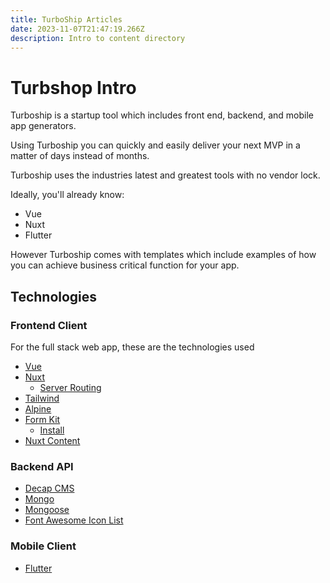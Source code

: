 ```yaml
---
title: TurboShip Articles
date: 2023-11-07T21:47:19.266Z
description: Intro to content directory
---
```


# Turbshop Intro

Turboship is a startup tool which includes front end, backend, and mobile app generators.

Using Turboship you can quickly and easily deliver your next MVP in a matter of days instead of months.

Turboship uses the industries latest and greatest tools with no vendor lock.

Ideally, you'll already know:

- Vue
- Nuxt
- Flutter

However Turboship comes with templates which include examples of how you can achieve business critical
function for your app.

## Technologies

### Frontend Client
For the full stack web app, these are the technologies used

  - [Vue](https://vuejs.org/guide/introduction.html)
  - [Nuxt](https://nuxt.com/docs/getting-started/introduction)
    - [Server Routing](https://nuxt.com/docs/guide/directory-structure/server)
  - [Tailwind](https://tailwindcss.com/docs/installation)
  - [Alpine](https://alpinejs.dev/essentials/state)
  - [Form Kit](https://formkit.com/inputs/submit#provided-submit-button)
    - [Install](https://formkit.com/getting-started/installation)
  - [Nuxt Content](https://content.nuxt.com/get-started/installation)

### Backend API

  - [Decap CMS](https://decapcms.org/docs/intro/)
  - [Mongo](https://mongodb.github.io/node-mongodb-native/6.2/)
  - [Mongoose](https://mongoosejs.com/docs/)
  - [Font Awesome Icon List](https://fontawesome.com/search?q=about&o=r)

### Mobile Client

  - [Flutter](https://flutter.dev/)
  